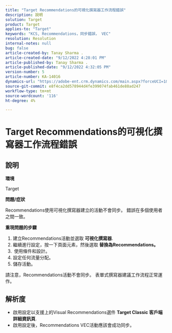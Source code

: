 ```yaml
---
title: "Target Recommendations的可視化撰寫器工作流程錯誤"
description: 說明
solution: Target
product: Target
applies-to: "Target"
keywords: "KCS, Recommendations，同步錯誤， VEC"
resolution: Resolution
internal-notes: null
bug: false
article-created-by: Tanay Sharma .
article-created-date: "9/12/2022 4:28:01 PM"
article-published-by: Tanay Sharma .
article-published-date: "9/12/2022 4:32:05 PM"
version-number: 5
article-number: KA-14016
dynamics-url: "https://adobe-ent.crm.dynamics.com/main.aspx?forceUCI=1&pagetype=entityrecord&etn=knowledgearticle&id=4bbfbbd8-b732-ed11-9db1-002248086735"
source-git-commit: e8f4ca2dd578944d4fe399074fab461de88ad247
workflow-type: tm+mt
source-wordcount: '116'
ht-degree: 4%

---
```


# Target Recommendations的可視化撰寫器工作流程錯誤

## 說明


<b>環境</b>

Target



<b>問題/症狀</b>

Recommendations使用可視化撰寫器建立的活動不會同步。 錯誤在多個使用者之間一致。

<b>重現問題的步驟</b>

1. 建立Recommendations活動並選取 <b>可視化撰寫器</b>.
2. 繼續進行設定，按一下頁面元素，然後選取 <b>替換為Recommendations。</b>
3. <b> </b>使用條件和設計。
4. 設定任何流量分配。
5. 儲存活動。




請注意，Recommendations活動不會同步。 表單式撰寫器建議工作流程正常運作。


## 解析度


- 啟用設定以支援上的Visual Recommendations選件 <b>Target Classic </b> <b>客戶端詳細資訊頁</b>.
- 啟用設定後，Recommendations VEC活動應該會成功同步。



